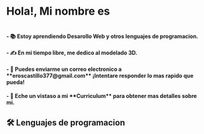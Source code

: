 <h1>Hola!, Mi nombre es</h1>
<img src=""> 
<h4>- 📚 Estoy aprendiendo Desarollo Web y otros lenguajes de programacion.</h4>

<h4>- ✍️ En mi tiempo libre, me dedico al modelado 3D.</h4>

<h4> - 📧 Puedes enviarme un correo electronico a **eroscastillo377@gmail.com** ¡Intentare responder lo mas rapido que pueda!</h4>

<h4> - 📄 Eche un vistaso a mi **Curriculum** para obtener mas detalles sobre mi.</h4>

<h2>🛠 Lenguajes de programacion</h2>

